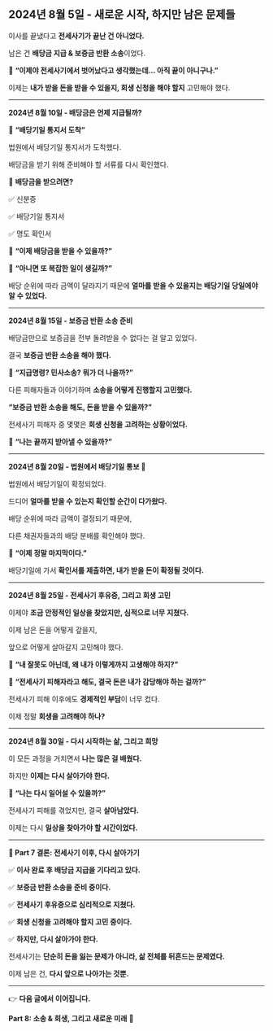 ## **2024년 8월 5일 - 새로운 시작, 하지만 남은 문제들**

  

이사를 끝냈다고 **전세사기가 끝난 건 아니었다.**

남은 건 **배당금 지급 & 보증금 반환 소송**이었다.

  

📌 **“이제야 전세사기에서 벗어났다고 생각했는데… 아직 끝이 아니구나.”**

  

이제는 **내가 받을 돈을 받을 수 있을지, 회생 신청을 해야 할지** 고민해야 했다.

---

**2024년 8월 10일 - 배당금은 언제 지급될까?**

  

📩 **“배당기일 통지서 도착”**

  

법원에서 배당기일 통지서가 도착했다.

배당금을 받기 위해 준비해야 할 서류를 다시 확인했다.

  

📝 **배당금을 받으려면?**

✅ 신분증

✅ 배당기일 통지서

✅ 명도 확인서

  

📌 **“이제 배당금을 받을 수 있을까?”**

📌 **“아니면 또 복잡한 일이 생길까?”**

  

배당 순위에 따라 금액이 달라지기 때문에 **얼마를 받을 수 있을지는 배당기일 당일에야 알 수 있었다.**

---

**2024년 8월 15일 - 보증금 반환 소송 준비**

  

배당금만으로 보증금을 전부 돌려받을 수 없다는 걸 알고 있었다.

결국 **보증금 반환 소송을 해야 했다.**

  

📌 **“지급명령? 민사소송? 뭐가 더 나을까?”**

  

다른 피해자들과 이야기하며 **소송을 어떻게 진행할지 고민했다.**

**“보증금 반환 소송을 해도, 돈을 받을 수 있을까?”**

전세사기 피해자 중 몇몇은 **회생 신청을 고려하는 상황이었다.**

  

📌 **“나는 끝까지 받아낼 수 있을까?”**

---

**2024년 8월 20일 - 법원에서 배당기일 통보 📩**

  

법원에서 배당기일이 확정되었다.

드디어 **얼마를 받을 수 있는지 확인할 순간이 다가왔다.**

  

배당 순위에 따라 금액이 결정되기 때문에,

다른 채권자들과의 배당 분배를 확인해야 했다.

  

📌 **“이제 정말 마지막이다.”**

  

배당기일에 가서 **확인서를 제출하면, 내가 받을 돈이 확정될 것이다.**

---

**2024년 8월 25일 - 전세사기 후유증, 그리고 회생 고민**

  

이제야 **조금 안정적인 일상을 찾았지만, 심적으로 너무 지쳤다.**

이제 남은 돈을 어떻게 갚을지,

앞으로 어떻게 살아갈지 고민해야 했다.

  

📌 **“내 잘못도 아닌데, 왜 내가 이렇게까지 고생해야 하지?”**

  

📌 **“전세사기 피해자라고 해도, 결국 돈은 내가 감당해야 하는 걸까?”**

  

전세사기 피해 이후에도 **경제적인 부담**이 너무 컸다.

이제 정말 **회생을 고려해야 하나?**

---

**2024년 8월 30일 - 다시 시작하는 삶, 그리고 희망**

  

이 모든 과정을 거치면서 **나는 많은 걸 배웠다.**

하지만 **이제는 다시 살아가야 한다.**

  

📌 **“나는 다시 일어설 수 있을까?”**

  

전세사기 피해를 겪었지만, 결국 **살아남았다.**

이제는 다시 **일상을 찾아가야 할 시간이었다.**

---

**📌 Part 7 결론: 전세사기 이후, 다시 살아가기**

  

✅ **이사 완료 후 배당금 지급을 기다리고 있다.**

✅ **보증금 반환 소송을 준비 중이다.**

✅ **전세사기 후유증으로 심리적으로 지쳤다.**

✅ **회생 신청을 고려해야 할지 고민 중이다.**

✅ **하지만, 다시 살아가야 한다.**

  

전세사기는 **단순히 돈을 잃는 문제가 아니라, 삶 전체를 뒤흔드는 문제였다.**

이제 남은 건, **다시 앞으로 나아가는 것뿐.**

---

👉 **다음 글에서 이어집니다.**

**Part 8: 소송 & 회생, 그리고 새로운 미래** 🚀